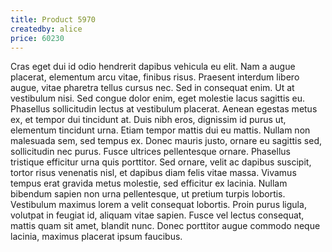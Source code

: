```yaml
---
title: Product 5970
createdby: alice
price: 60230
---
```

Cras eget dui id odio hendrerit dapibus vehicula eu elit. Nam a augue placerat, elementum arcu vitae, finibus risus. Praesent interdum libero augue, vitae pharetra tellus cursus nec. Sed in consequat enim. Ut at vestibulum nisi. Sed congue dolor enim, eget molestie lacus sagittis eu. Phasellus sollicitudin lectus at vestibulum placerat. Aenean egestas metus ex, et tempor dui tincidunt at. Duis nibh eros, dignissim id purus ut, elementum tincidunt urna. Etiam tempor mattis dui eu mattis. Nullam non malesuada sem, sed tempus ex. Donec mauris justo, ornare eu sagittis sed, sollicitudin nec purus.
Fusce ultrices pellentesque ornare. Phasellus tristique efficitur urna quis porttitor. Sed ornare, velit ac dapibus suscipit, tortor risus venenatis nisl, et dapibus diam felis vitae massa. Vivamus tempus erat gravida metus molestie, sed efficitur ex lacinia. Nullam bibendum sapien non urna pellentesque, ut pretium turpis lobortis. Vestibulum maximus lorem a velit consequat lobortis. Proin purus ligula, volutpat in feugiat id, aliquam vitae sapien. Fusce vel lectus consequat, mattis quam sit amet, blandit nunc. Donec porttitor augue commodo neque lacinia, maximus placerat ipsum faucibus.